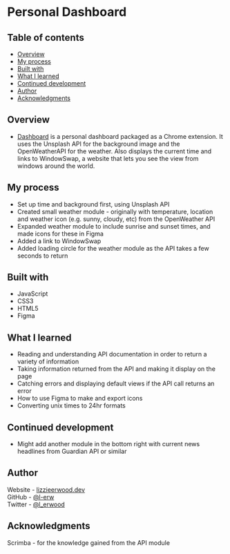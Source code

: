 # Personal Dashboard

## Table of contents

- [Overview](#overview)   
- [My process](#my-process)  
- [Built with](#built-with)  
- [What I learned](#what-i-learned)  
- [Continued development](#continued-development)  
- [Author](#author)  
- [Acknowledgments](#acknowledgments)  

## Overview

- [Dashboard](https://lizzieerwood-dashboard.netlify.app) is a personal dashboard packaged as a Chrome extension. It uses the Unsplash API for the background image and the OpenWeatherAPI for the weather. Also displays the current time and links to WindowSwap, a website that lets you see the view from windows around the world.


## My process

- Set up time and background first, using Unsplash API
- Created small weather module - originally with temperature, location and weather icon (e.g. sunny, cloudy, etc) from the OpenWeather API
- Expanded weather module to include sunrise and sunset times, and made icons for these in Figma
- Added a link to WindowSwap
- Added loading circle for the weather module as the API takes a few seconds to return 


## Built with

- JavaScript
- CSS3
- HTML5
- Figma


## What I learned

- Reading and understanding API documentation in order to return a variety of information
- Taking information returned from the API and making it display on the page
- Catching errors and displaying default views if the API call returns an error
- How to use Figma to make and export icons
- Converting unix times to 24hr formats


## Continued development

- Might add another module in the bottom right with current news headlines from Guardian API or similar


## Author

Website - [lizzieerwood.dev](https://lizzieerwood.dev)  
GitHub - [@l-erw](www.github.com/l-erw)  
Twitter - [@l_erwood](www.twitter.com/l_erwood)

## Acknowledgments

Scrimba - for the knowledge gained from the API module  
